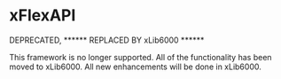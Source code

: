 # xFlexAPI
DEPRECATED, ****** REPLACED BY xLib6000 ******


This framework is no longer supported. All of the functionality has been moved to xLib6000. All new enhancements will be done in xLib6000.

